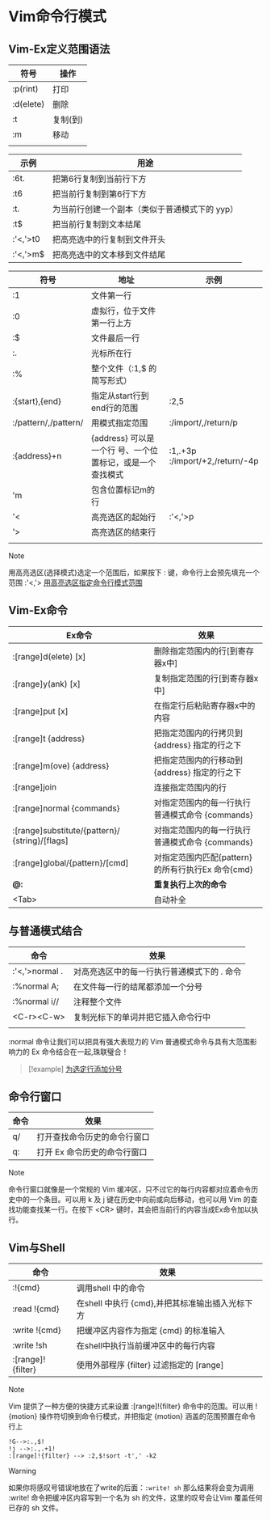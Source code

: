 # Vim命令行模式

## Vim-Ex定义范围语法

| 符号            | 操作    |
| ------------- | ----- |
| :p(rint)      | 打印    |
| :d(elete)<br> | 删除    |
| :t            | 复制(到) |
| :m            | 移动    |
|               |       |

| 示例       | 用途                        |
| -------- | ------------------------- |
| :6t.     | 把第6行复制到当前行下方              |
| :t6      | 把当前行复制到第6行下方              |
| :t.      | 为当前行创建一个副本（类似于普通模式下的 yyp） |
| :t$      | 把当前行复制到文本结尾               |
| :'<,'>t0 | 把高亮选中的行复制到文件开头            |
| :'<,'>m$ | 把高亮选中的文本移到文件结尾            |

| 符号                   | 地址                                 | 示例                                 |
| -------------------- | ---------------------------------- | ---------------------------------- |
| :1                   | 文件第一行                              |                                    |
| :0                   | 虚拟行，位于文件第一行上方                      |                                    |
| :$                   | 文件最后一行                             |                                    |
| :.                   | 光标所在行                              |                                    |
| :%                   | 整个文件（:1,$ 的简写形式）                   |                                    |
| :{start},{end}<br>   | 指定从start行到end行的范围                  | :2,5                               |
| :/pattern/,/pattern/ | 用模式指定范围                            | :/import/,/return/p                |
| :{address}+n<br>     | {address} 可以是一个行 号、一个位置标记，或是一个查找模式 | :1,.+3p<br>:/import/+2,/return/-4p |
| 'm                   | 包含位置标记m的行                          |                                    |
| '<                   | 高亮选区的起始行                           | :'<,'>p                            |
| '>                   | 高亮选区的结束行                           |                                    |
|                      |                                    |                                    |

> [!NOTE]
> 用高亮选区(选择模式)选定一个范围后，如果按下 : 键，命令行上会预先填充一个范围 :'<,'>
> [用高亮选区指定命令行模式范围](files/books/Vim.pdf#page=116&selection=75,0,75,9)

## Vim-Ex命令

| Ex命令                                           | 效果                                |
| ---------------------------------------------- | --------------------------------- |
| :[range]d(elete) [x]                           | 删除指定范围内的行[到寄存器x中]                 |
| :[range]y(ank) [x]                             | 复制指定范围的行[到寄存器x中]                  |
| :[range]put [x]                                | 在指定行后粘贴寄存器x中的内容                   |
| :[range]t {address}                            | 把指定范围内的行拷贝到 {address} 指定的行之下      |
| :[range]m(ove) {address}                       | 把指定范围内的行移动到 {address} 指定的行之下      |
| :[range]join                                   | 连接指定范围内的行                         |
| :[range]normal {commands}                      | 对指定范围内的每一行执行普通模式命令 {commands}     |
| :[range]substitute/{pattern}/ {string}/[flags] | 对指定范围内的每一行执行普通模式命令 {commands}     |
| :[range]global/{pattern}/[cmd]                 | 对指定范围内匹配{pattern}的所有行执行Ex 命令{cmd} |
| **@:**                                         | **重复执行上次的命令**                     |
| \<Tab>                                         | 自动补全                              |

## 与普通模式结合

| 命令             | 效果                      |
| -------------- | ----------------------- |
| :'<,'>normal . | 对高亮选区中的每一行执行普通模式下的 . 命令 |
| :%normal A;    | 在文件每一行的结尾都添加一个分号        |
| :%normal i//   | 注释整个文件                  |
| \<C-r>\<C-w>   | 复制光标下的单词并把它插入命令行中       |
|                |                         |
:normal 命令让我们可以把具有强大表现力的 Vim 普通模式命令与具有大范围影响力的 Ex 命令结合在一起,珠联璧合！

> [!example] 
> [为选定行添加分号](files/books/Vim.pdf#page=124&selection=32,0,33,6)

## 命令行窗口

| 命令  | 效果               |
| --- | ---------------- |
| q/  | 打开查找命令历史的命令行窗口   |
| q:  | 打开 Ex 命令历史的命令行窗口 |

> [!NOTE]
> 命令行窗口就像是一个常规的 Vim 缓冲区，只不过它的每行内容都对应着命令历史中的一个条目。可以用 k 及 j 键在历史中向前或向后移动，也可以用 Vim 的查找功能查找某一行。在按下 \<CR> 键时，其会把当前行的内容当成Ex命令加以执行。

## Vim与Shell

| 命令                | 效果                             |
| ----------------- | ------------------------------ |
| :!{cmd}           | 调用shell 中的命令                   |
| :read !{cmd}      | 在shell 中执行 {cmd},并把其标准输出插入光标下方 |
| :write !{cmd}<br> | 把缓冲区内容作为指定 {cmd} 的标准输入         |
| :write !sh<br>    | 在shell中执行当前缓冲区中的每行内容           |
| :[range]!{filter} | 使用外部程序 {filter} 过滤指定的 [range]  |

> [!NOTE]
> Vim 提供了一种方便的快捷方式来设置 :[range]!{filter} 命令中的范围。可以用 !{motion} 操作符切换到命令行模式，并把指定 {motion} 涵盖的范围预置在命令行上
> ```
> !G-->:.,$!
> !j -->:.,.+1!
> :[range]!{filter} --> :2,$!sort -t',' -k2
> ```

> [!warning]
> 如果你将感叹号错误地放在了write的后面：```:write! sh```
> 那么结果将会变为调用 :write! 命令把缓冲区内容写到一个名为 sh 的文件，这里的叹号会让Vim 覆盖任何已存的 sh 文件。
